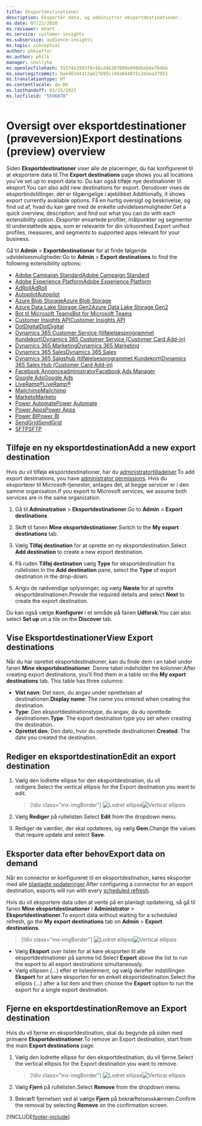 ```yaml
---
title: Eksportdestinationer
description: Eksportér data, og administrer eksportdestinationer.
ms.date: 07/21/2020
ms.reviewer: mhart
ms.service: customer-insights
ms.subservice: audience-insights
ms.topic: conceptual
author: phkieffer
ms.author: philk
manager: shellyha
ms.openlocfilehash: 5557442983f8c48cd46387009e0060beb6e764bb
ms.sourcegitcommit: bae40184312ab27b95c140a044875c2daea37951
ms.translationtype: HT
ms.contentlocale: da-DK
ms.lasthandoff: 03/15/2021
ms.locfileid: "5596078"
---
```

# <a name="export-destinations-preview-overview"></a><span data-ttu-id="e7570-103">Oversigt over eksportdestinationer (prøveversion)</span><span class="sxs-lookup"><span data-stu-id="e7570-103">Export destinations (preview) overview</span></span>

<span data-ttu-id="e7570-104">Siden **Eksportdestinationer** viser alle de placeringer, du har konfigureret til at eksportere data til.</span><span class="sxs-lookup"><span data-stu-id="e7570-104">The **Export destinations** page shows you all locations you've set up to export data to.</span></span> <span data-ttu-id="e7570-105">Du kan også tilføje nye destinationer til eksport.</span><span class="sxs-lookup"><span data-stu-id="e7570-105">You can also add new destinations for export.</span></span> <span data-ttu-id="e7570-106">Derudover vises de eksportindstillinger, der er tilgængelige i øjeblikket.</span><span class="sxs-lookup"><span data-stu-id="e7570-106">Additionally, it shows export currently available options.</span></span> <span data-ttu-id="e7570-107">Få en hurtig oversigt og beskrivelse, og find ud af, hvad du kan gøre med de enkelte udvidelsesmuligheder.</span><span class="sxs-lookup"><span data-stu-id="e7570-107">Get a quick overview, description, and find out what you can do with each extensibility option.</span></span> <span data-ttu-id="e7570-108">Eksportér ensartede profiler, målpunkter og segmenter til understøttede apps, som er relevante for din virksomhed.</span><span class="sxs-lookup"><span data-stu-id="e7570-108">Export unified profiles, measures, and segments to supported apps relevant for your business.</span></span>

<span data-ttu-id="e7570-109">Gå til **Admin** > **Exportdestinationer** for at finde følgende udvidelsesmuligheder:</span><span class="sxs-lookup"><span data-stu-id="e7570-109">Go to **Admin** > **Export destinations** to find the following extensibility options:</span></span>

- [<span data-ttu-id="e7570-110">Adobe Campaign Standard</span><span class="sxs-lookup"><span data-stu-id="e7570-110">Adobe Campaign Standard</span></span>](export-adobe-campaign-standard.md)
- [<span data-ttu-id="e7570-111">Adobe Experience Platform</span><span class="sxs-lookup"><span data-stu-id="e7570-111">Adobe Experience Platform</span></span>](export-adobe-experience-platform.md)
- [<span data-ttu-id="e7570-112">AdRoll</span><span class="sxs-lookup"><span data-stu-id="e7570-112">AdRoll</span></span>](export-adroll.md)
- [<span data-ttu-id="e7570-113">Autopilot</span><span class="sxs-lookup"><span data-stu-id="e7570-113">Autopilot</span></span>](export-autopilot.md)
- [<span data-ttu-id="e7570-114">Azure Blob Storage</span><span class="sxs-lookup"><span data-stu-id="e7570-114">Azure Blob Storage</span></span>](export-azure-blob-storage.md)
- [<span data-ttu-id="e7570-115">Azure Data Lake Storage Gen2</span><span class="sxs-lookup"><span data-stu-id="e7570-115">Azure Data Lake Storage Gen2</span></span>](export-azure-data-lake-storage-gen2.md)
- [<span data-ttu-id="e7570-116">Bot til Microsoft Teams</span><span class="sxs-lookup"><span data-stu-id="e7570-116">Bot for Microsoft Teams</span></span>](export-teams-bot.md)
- [<span data-ttu-id="e7570-117">Customer Insights API</span><span class="sxs-lookup"><span data-stu-id="e7570-117">Customer Insights API</span></span>](apis.md)
- [<span data-ttu-id="e7570-118">DotDigital</span><span class="sxs-lookup"><span data-stu-id="e7570-118">DotDigital</span></span>](export-dotdigital.md)
- [<span data-ttu-id="e7570-119">Dynamics 365 Customer Service (tilføjelsesprogrammet Kundekort)</span><span class="sxs-lookup"><span data-stu-id="e7570-119">Dynamics 365 Customer Service (Customer Card Add-in)</span></span>](customer-card-add-in.md)
- [<span data-ttu-id="e7570-120">Dynamics 365 Marketing</span><span class="sxs-lookup"><span data-stu-id="e7570-120">Dynamics 365 Marketing</span></span>](export-dynamics365-marketing.md)
- [<span data-ttu-id="e7570-121">Dynamics 365 Sales</span><span class="sxs-lookup"><span data-stu-id="e7570-121">Dynamics 365 Sales</span></span>](export-dynamics365-sales.md)
- [<span data-ttu-id="e7570-122">Dynamics 365 Salgshub (tilføjelsesprogrammet Kundekort)</span><span class="sxs-lookup"><span data-stu-id="e7570-122">Dynamics 365 Sales Hub (Customer Card Add-in)</span></span>](customer-card-add-in.md)
- [<span data-ttu-id="e7570-123">Facebook Annonceadministrator</span><span class="sxs-lookup"><span data-stu-id="e7570-123">Facebook Ads Manager</span></span>](export-facebook.md)
- [<span data-ttu-id="e7570-124">Google Ads</span><span class="sxs-lookup"><span data-stu-id="e7570-124">Google Ads</span></span>](export-google-ads.md)
- [<span data-ttu-id="e7570-125">LiveRamp&reg;</span><span class="sxs-lookup"><span data-stu-id="e7570-125">LiveRamp&reg;</span></span>](export-liveramp.md)
- [<span data-ttu-id="e7570-126">Mailchimp</span><span class="sxs-lookup"><span data-stu-id="e7570-126">Mailchimp</span></span>](export-mailchimp.md)
- [<span data-ttu-id="e7570-127">Marketo</span><span class="sxs-lookup"><span data-stu-id="e7570-127">Marketo</span></span>](export-marketo.md)
- [<span data-ttu-id="e7570-128">Power Automate</span><span class="sxs-lookup"><span data-stu-id="e7570-128">Power Automate</span></span>](export-power-automate.md)
- [<span data-ttu-id="e7570-129">Power Apps</span><span class="sxs-lookup"><span data-stu-id="e7570-129">Power Apps</span></span>](export-power-apps.md)
- [<span data-ttu-id="e7570-130">Power BI</span><span class="sxs-lookup"><span data-stu-id="e7570-130">Power BI</span></span>](export-power-bi.md)
- [<span data-ttu-id="e7570-131">SendGrid</span><span class="sxs-lookup"><span data-stu-id="e7570-131">SendGrid</span></span>](export-sendgrid.md)
- [<span data-ttu-id="e7570-132">SFTP</span><span class="sxs-lookup"><span data-stu-id="e7570-132">SFTP</span></span>](export-sftp.md)

## <a name="add-a-new-export-destination"></a><span data-ttu-id="e7570-133">Tilføje en ny eksportdestination</span><span class="sxs-lookup"><span data-stu-id="e7570-133">Add a new export destination</span></span>

<span data-ttu-id="e7570-134">Hvis du vil tilføje eksportdestinationer, har du [administratortilladelser](permissions.md).</span><span class="sxs-lookup"><span data-stu-id="e7570-134">To add export destinations, you have [administrator permissions](permissions.md).</span></span> <span data-ttu-id="e7570-135">Hvis du eksporterer til Microsoft-tjenester, antages det, at begge servicer er i den samme organisation.</span><span class="sxs-lookup"><span data-stu-id="e7570-135">If you export to Microsoft services, we assume both services are in the same organization.</span></span>

1. <span data-ttu-id="e7570-136">Gå til **Adminstration** > **Eksportdestinationer**.</span><span class="sxs-lookup"><span data-stu-id="e7570-136">Go to **Admin** > **Export destinations**.</span></span>

1. <span data-ttu-id="e7570-137">Skift til fanen **Mine eksportdestinationer**.</span><span class="sxs-lookup"><span data-stu-id="e7570-137">Switch to the **My export destinations** tab.</span></span>

1. <span data-ttu-id="e7570-138">Vælg **Tilføj destination** for at oprette en ny eksportdestination.</span><span class="sxs-lookup"><span data-stu-id="e7570-138">Select **Add destination** to create a new export destination.</span></span>

1. <span data-ttu-id="e7570-139">På ruden **Tilføj destination** vælg **Type** for eksportdestination fra rullelisten.</span><span class="sxs-lookup"><span data-stu-id="e7570-139">In the **Add destination** pane, select the **Type** of export destination in the drop-down.</span></span>

1. <span data-ttu-id="e7570-140">Angiv de nødvendige oplysninger, og vælg **Næste** for at oprette eksportdestinationen.</span><span class="sxs-lookup"><span data-stu-id="e7570-140">Provide the required details and select **Next** to create the export destination.</span></span>

<span data-ttu-id="e7570-141">Du kan også vælge **Konfigurer** i et område på fanen **Udforsk**.</span><span class="sxs-lookup"><span data-stu-id="e7570-141">You can also select **Set up** on a tile on the **Discover** tab.</span></span>

## <a name="view-export-destinations"></a><span data-ttu-id="e7570-142">Vise Eksportdestinationer</span><span class="sxs-lookup"><span data-stu-id="e7570-142">View Export destinations</span></span>

<span data-ttu-id="e7570-143">Når du har oprettet eksportdestinationer, kan du finde dem i en tabel under fanen **Mine eksportdestinationer**. Denne tabel indeholder tre kolonner:</span><span class="sxs-lookup"><span data-stu-id="e7570-143">After creating export destinations, you'll find them in a table on the **My export destinations** tab. This table has three columns:</span></span>

- <span data-ttu-id="e7570-144">**Vist navn**: Det navn, du angav under oprettelsen af destinationen.</span><span class="sxs-lookup"><span data-stu-id="e7570-144">**Display name**: The name you entered when creating the destination.</span></span>
- <span data-ttu-id="e7570-145">**Type**: Den eksportdestinationstype, du angav, da du oprettede destinationen.</span><span class="sxs-lookup"><span data-stu-id="e7570-145">**Type**: The export destination type you set when creating the destination.</span></span>
- <span data-ttu-id="e7570-146">**Oprettet den**: Den dato, hvor du oprettede destinationen.</span><span class="sxs-lookup"><span data-stu-id="e7570-146">**Created**: The date you created the destination.</span></span>

## <a name="edit-an-export-destination"></a><span data-ttu-id="e7570-147">Rediger en eksportdestination</span><span class="sxs-lookup"><span data-stu-id="e7570-147">Edit an export destination</span></span>

1. <span data-ttu-id="e7570-148">Vælg den lodrette ellipse for den eksportdestination, du vil redigere.</span><span class="sxs-lookup"><span data-stu-id="e7570-148">Select the vertical ellipsis for the Export destination you want to edit.</span></span>

   > [!div class="mx-imgBorder"]
   > <span data-ttu-id="e7570-149">![Lodret ellipse](media/export-destinations-page-ellipsis.png "Lodret ellipse")</span><span class="sxs-lookup"><span data-stu-id="e7570-149">![Vertical ellipsis](media/export-destinations-page-ellipsis.png "Vertical ellipsis")</span></span>

1. <span data-ttu-id="e7570-150">Vælg **Rediger** på rullelisten.</span><span class="sxs-lookup"><span data-stu-id="e7570-150">Select **Edit** from the dropdown menu.</span></span>

1. <span data-ttu-id="e7570-151">Rediger de værdier, der skal opdateres, og vælg **Gem**.</span><span class="sxs-lookup"><span data-stu-id="e7570-151">Change the values that require update and select **Save**.</span></span>

## <a name="export-data-on-demand"></a><span data-ttu-id="e7570-152">Eksporter data efter behov</span><span class="sxs-lookup"><span data-stu-id="e7570-152">Export data on demand</span></span>

<span data-ttu-id="e7570-153">Når en connector er konfigureret til en eksportdestination, køres eksporter med alle [planlagte opdateringer](system.md#schedule-tab).</span><span class="sxs-lookup"><span data-stu-id="e7570-153">After configuring a connector for an export destination, exports will run with every [scheduled refresh](system.md#schedule-tab).</span></span>

<span data-ttu-id="e7570-154">Hvis du vil eksportere data uden at vente på en planlagt opdatering, så gå til fanen **Mine eksportdestinationer** i **Administrator** > **Eksportdestinationer**.</span><span class="sxs-lookup"><span data-stu-id="e7570-154">To export data without waiting for a scheduled refresh, go the **My export destinations** tab on **Admin** > **Export destinations**.</span></span>

> [!div class="mx-imgBorder"]
> <span data-ttu-id="e7570-155">![Lodret ellipse](media/export-destinations-page-ellipsis.png "Lodret ellipse")</span><span class="sxs-lookup"><span data-stu-id="e7570-155">![Vertical ellipsis](media/export-destinations-page-ellipsis.png "Vertical ellipsis")</span></span>

- <span data-ttu-id="e7570-156">Vælg **Eksport** over listen for at køre eksporten til alle eksportdestinationer på samme tid.</span><span class="sxs-lookup"><span data-stu-id="e7570-156">Select **Export** above the list to run the export to all export destinations simultaneously.</span></span>
- <span data-ttu-id="e7570-157">Vælg ellipsen (...) efter et listeelement, og vælg derefter indstillingen **Eksport** for at køre eksporten for en enkelt eksportdestination.</span><span class="sxs-lookup"><span data-stu-id="e7570-157">Select the ellipsis (...) after a list item and then choose the **Export** option to run the export for a single export destination.</span></span>

## <a name="remove-an-export-destination"></a><span data-ttu-id="e7570-158">Fjerne en eksportdestination</span><span class="sxs-lookup"><span data-stu-id="e7570-158">Remove an Export destination</span></span>

<span data-ttu-id="e7570-159">Hvis du vil fjerne en eksportdestination, skal du begynde på siden med primære **Eksportdestinationer**.</span><span class="sxs-lookup"><span data-stu-id="e7570-159">To remove an Export destination, start from the main **Export destinations** page.</span></span>

1. <span data-ttu-id="e7570-160">Vælg den lodrette ellipse for den eksportdestination, du vil fjerne.</span><span class="sxs-lookup"><span data-stu-id="e7570-160">Select the vertical ellipsis for the Export destination you want to remove.</span></span>

   > [!div class="mx-imgBorder"]
   > <span data-ttu-id="e7570-161">![Lodret ellipse](media/export-destinations-page-ellipsis.png "Lodret ellipse")</span><span class="sxs-lookup"><span data-stu-id="e7570-161">![Vertical ellipsis](media/export-destinations-page-ellipsis.png "Vertical ellipsis")</span></span>

2. <span data-ttu-id="e7570-162">Vælg **Fjern** på rullelisten.</span><span class="sxs-lookup"><span data-stu-id="e7570-162">Select **Remove** from the dropdown menu.</span></span>

3. <span data-ttu-id="e7570-163">Bekræft fjernelsen ved at vælge **Fjern** på bekræftelsesskærmen.</span><span class="sxs-lookup"><span data-stu-id="e7570-163">Confirm the removal by selecting **Remove** on the confirmation screen.</span></span>


[!INCLUDE[footer-include](../includes/footer-banner.md)]